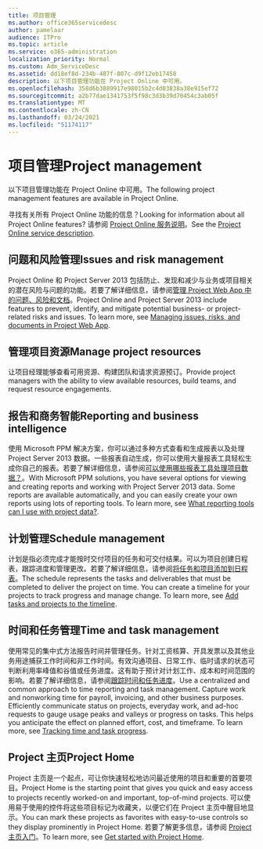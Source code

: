 ```yaml
---
title: 项目管理
ms.author: office365servicedesc
author: pamelaar
audience: ITPro
ms.topic: article
ms.service: o365-administration
localization_priority: Normal
ms.custom: Adm_ServiceDesc
ms.assetid: dd18ef8d-234b-487f-807c-d9f12eb17458
description: 以下项目管理功能在 Project Online 中可用。
ms.openlocfilehash: 358d6b3889917e98015b2c4d03838a38e915ef72
ms.sourcegitcommit: a2b77dae1341753f5f98c3d3b39d70454c3ab05f
ms.translationtype: MT
ms.contentlocale: zh-CN
ms.lasthandoff: 03/24/2021
ms.locfileid: "51174117"
---
```

# <a name="project-management"></a><span data-ttu-id="aaed7-103">项目管理</span><span class="sxs-lookup"><span data-stu-id="aaed7-103">Project management</span></span>

<span data-ttu-id="aaed7-104">以下项目管理功能在 Project Online 中可用。</span><span class="sxs-lookup"><span data-stu-id="aaed7-104">The following project management features are available in Project Online.</span></span>
  
<span data-ttu-id="aaed7-105">寻找有关所有 Project Online 功能的信息？</span><span class="sxs-lookup"><span data-stu-id="aaed7-105">Looking for information about all Project Online features?</span></span> <span data-ttu-id="aaed7-106">请参阅 [Project Online 服务说明](project-online-service-description.md)。</span><span class="sxs-lookup"><span data-stu-id="aaed7-106">See the [Project Online service description](project-online-service-description.md).</span></span>
  
## <a name="issues-and-risk-management"></a><span data-ttu-id="aaed7-107">问题和风险管理</span><span class="sxs-lookup"><span data-stu-id="aaed7-107">Issues and risk management</span></span>

<span data-ttu-id="aaed7-p102">Project Online 和 Project Server 2013 包括防止、发现和减少与业务或项目相关的潜在风险与问题的功能。若要了解详细信息，请参阅[管理 Project Web App 中的问题、风险和文档](/previous-versions/office/project-server-2010/hh767484(v=office.14))。</span><span class="sxs-lookup"><span data-stu-id="aaed7-p102">Project Online and Project Server 2013 include features to prevent, identify, and mitigate potential business- or project-related risks and issues. To learn more, see [Managing issues, risks, and documents in Project Web App](/previous-versions/office/project-server-2010/hh767484(v=office.14)).</span></span>
  
## <a name="manage-project-resources"></a><span data-ttu-id="aaed7-110">管理项目资源</span><span class="sxs-lookup"><span data-stu-id="aaed7-110">Manage project resources</span></span>

<span data-ttu-id="aaed7-111">让项目经理能够查看可用资源、构建团队和请求资源预订。</span><span class="sxs-lookup"><span data-stu-id="aaed7-111">Provide project managers with the ability to view available resources, build teams, and request resource engagements.</span></span>
  
## <a name="reporting-and-business-intelligence"></a><span data-ttu-id="aaed7-112">报告和商务智能</span><span class="sxs-lookup"><span data-stu-id="aaed7-112">Reporting and business intelligence</span></span>

<span data-ttu-id="aaed7-p103">使用 Microsoft PPM 解决方案，你可以通过多种方式查看和生成报表以及处理 Project Server 2013 数据。一些报表自动生成，你可以使用大量报表工具轻松生成你自己的报表。若要了解详细信息，请参阅[可以使用哪些报表工具处理项目数据？](/ProjectOnline/what-reporting-tools-can-i-use-with-project-data)。</span><span class="sxs-lookup"><span data-stu-id="aaed7-p103">With Microsoft PPM solutions, you have several options for viewing and creating reports and working with Project Server 2013 data. Some reports are available automatically, and you can easily create your own reports using lots of reporting tools. To learn more, see [What reporting tools can I use with project data?](/ProjectOnline/what-reporting-tools-can-i-use-with-project-data).</span></span>
  
## <a name="schedule-management"></a><span data-ttu-id="aaed7-116">计划管理</span><span class="sxs-lookup"><span data-stu-id="aaed7-116">Schedule management</span></span>

<span data-ttu-id="aaed7-p104">计划是指必须完成才能按时交付项目的任务和可交付结果。可以为项目创建日程表，跟踪进度和管理更改。若要了解详细信息，请参阅[将任务和项目添加到日程表](https://go.microsoft.com/fwlink/?LinkID=402655)。</span><span class="sxs-lookup"><span data-stu-id="aaed7-p104">The schedule represents the tasks and deliverables that must be completed to deliver the project on time. You can create a timeline for your projects to track progress and manage change. To learn more, see [Add tasks and projects to the timeline](https://go.microsoft.com/fwlink/?LinkID=402655).</span></span>
  
## <a name="time-and-task-management"></a><span data-ttu-id="aaed7-120">时间和任务管理</span><span class="sxs-lookup"><span data-stu-id="aaed7-120">Time and task management</span></span>

<span data-ttu-id="aaed7-p105">使用常见的集中式方法报告时间并管理任务。针对工资核算、开具发票以及其他业务用途捕获工作时间和非工作时间。有效沟通项目、日常工作、临时请求的状态可判断利用率峰值和谷值或任务进度。这有助于预计对计划工作、成本和时间范围的影响。若要了解详细信息，请参阅[跟踪时间和任务进度](https://go.microsoft.com/fwlink/p/?LinkId=271321)。</span><span class="sxs-lookup"><span data-stu-id="aaed7-p105">Use a centralized and common approach to time reporting and task management. Capture work and nonworking time for payroll, invoicing, and other business purposes. Efficiently communicate status on projects, everyday work, and ad-hoc requests to gauge usage peaks and valleys or progress on tasks. This helps you anticipate the effect on planned effort, cost, and timeframe. To learn more, see [Tracking time and task progress](https://go.microsoft.com/fwlink/p/?LinkId=271321).</span></span>

## <a name="project-home"></a><span data-ttu-id="aaed7-126">Project 主页</span><span class="sxs-lookup"><span data-stu-id="aaed7-126">Project Home</span></span>

<span data-ttu-id="aaed7-127">Project 主页是一个起点，可让你快速轻松地访问最近使用的项目和重要的首要项目。</span><span class="sxs-lookup"><span data-stu-id="aaed7-127">Project Home is the starting point that gives you quick and easy access to projects recently worked-on and important, top-of-mind projects.</span></span> <span data-ttu-id="aaed7-128">可以使用易于使用的控件将这些项目标记为收藏夹，以便它们在 Project 主页中醒目地显示。</span><span class="sxs-lookup"><span data-stu-id="aaed7-128">You can mark these projects as favorites with easy-to-use controls so they display prominently in Project Home.</span></span> <span data-ttu-id="aaed7-129">若要了解更多信息，请参阅 [Project 主页入门](https://support.office.com/article/a3b38418-35e7-4df4-8e4a-ba6a4fa0562a)。</span><span class="sxs-lookup"><span data-stu-id="aaed7-129">To learn more, see [Get started with Project Home](https://support.office.com/article/a3b38418-35e7-4df4-8e4a-ba6a4fa0562a).</span></span>